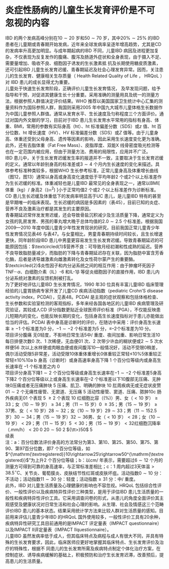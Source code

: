 # 炎症性肠病的儿童生长发育评价是不可 忽视的内容  
IBD 的两个发病高峰分别在$10\sim20$ 岁和$50\sim70$ 岁，其中$20\%\sim25\%$ 的IBD 患者在儿童期或青春期开始发病，近年来全球发病率呈逐年增高趋势，尤其是CD 的发病率升高更加明显。与成年期起病的IBD 不同，儿童IBD 病因及进程更加复杂，不仅表现为反复发作的腹痛、腹泻及肠道外症状和全身表现，由于摄入不足、需要量增加、吸收不良、细胞因子诱发的生长激素抵 抗及长期使用糖皮质激素，还可引起IBD 儿童生长发育迟缓、青春期延迟及社会心理发育异常。因而，关注患儿的生长发育、健康相关生存质量（ Health Related Quality of Life ， HRQoL ）对 IBD 患儿的成长显得尤为重要。  
儿童处于快速生长发育阶段，正确评价儿童生长发育情况， 及早发现问题，给予指导和干预，对促进其健康生长十分重要。采用准确的测量用具及统一的测量方法，根据参照人群值决定评价结果。WHO 推荐以美国国家卫生统计中心汇集的测量资料作为国际参照人群，我国则采用2005 年中国九大城市儿童体格生长数据作为中国儿童参照人群值。通常从发育水平、生长速度及匀称程度三个方面评价。通过对国内外文献的学习，目前对于IBD 患儿生长发育水平常用的指标有身高、体重、BMI，常用的参数有实际身高（ht）、ht 标准偏差分数（SDS）或$z$ 值、ht 百分位数、ht 增长速度（HV）、HV 标准偏差分数（SDS）或$Z$ 值等。由于儿童身高、体重还受到父母身高、遗传等因素的影响，因此采用生长速度变化更为准确。此外，还有去脂体重（Fat Free Mass）、皮脂厚度、双能X 线骨密度吸光检测等也在一定范围内被应用，但由于测量方法、费用的局限性，应用并不广泛。  
IBD 患儿中，关于生长发育迟缓发生率的报道并不一致，主要取决于生长发育迟缓的定义。通常以年龄别身高的标准差或$3\sim4$ 个月内生长速度的变化来描述。具体参考标准种类较多，根据WHO 生长参考标准，正常儿童身高及体重增长曲线（图12，图13）通常以身高或身高变化速度低于平均年龄2 个或2个以上标准差作为生长迟缓的标准。体重减轻也是儿童IBD 最常见的全身表现之一，通常以BMI[ 体重（kg）/ 身高2（$\left(\mathfrak{m}^{2}\right)\ ]$小于正常均值2 个或2 个以上标准差作为诊断标准。CD 患儿生长迟缓及体重低下的发病率明显高于UC 患儿，是儿童IBD 特有的甚至是早期唯一的临床表现。生长迟缓的病因是多因素的（表45），目前已知的炎症、营养不良及激素治疗都是其发生的主要原因。  
青春期延迟常伴发发育迟缓，还会导致骨盐沉积减少及生活质量下降，通常定义为女孩的乳房发育、男孩的睾丸增大晚于总体均值的$2.0\sim2.5$ 个标准差。根据我国2009—2010 年度中国儿童青少年性发育现状的研究，目前我国正常儿童青少年性发育情况见表46 与表47。与女童相比，男童青春期持续时间较长，且生长增速更快，同年龄阶段IBD 患儿中男童更容易发生生长发育迟缓。导致青春期延迟的可能原因包括：$\textcircled{1}$营养不良：可导致月经初潮和性成熟的延迟。营养不良导致脂肪量减少，而脂肪的下降与青春期延迟存在关联，因为脂肪中富含芳香化酶，后者是诱导雄激素向雌激素转化及女性荷尔蒙产生的重要酶。$\textcircled{2}$炎性因子和内分泌系统之间的相互作用：由于肿瘤坏死因子TNF-$\cdot\alpha$、白细胞介素（IL）-6 和IL-1β 等促炎细胞因子的直接作用，IBD 患儿内分泌系统对激素的反馈机制被打乱。  
为了更好地评估儿童IBD 生长发育情况，1990 年30 位具有丰富儿童IBD 临床管理经验的儿童胃肠病专家开发了儿童CD 疾病活动指数（pediatric Crohn’S disease activity index，PCDAI），见表48。PCDAI 是主观的症状观察和包括体格检查、生长参数和实验室检测的客观指标，多年来经各国各地区的儿童IBD 疾病管理及研究验证，其较成人CD 评分指数更贴近全球医师评价标准（PGA），不仅能反映患儿短期内的变化，也能反映长期的变化，包括身高生长速度指标对于患儿亦能做出恰当的评估。PCDAI 表中身高是诊断时的评价，在随访中采用：评价身高生长速率$\geqslant-1$ 个标准差为0 分，$-1\sim-2$ 个标准差为5 分，≤–2个标准差为10 分。  
项目评分腹痛 无0轻度，不影响日常生活5中/ 重度、夜间加重、影响日常生活10每日排便次数0 次、1 次稀便，无血便01 次、2 次带少许血的糊状便或$2\sim5$ 次水样便56 次以上水样便或肉眼血便或夜间腹泻10一般情况好，活动不受限0稍差，偶尔活动受限5非常差，活动受限10体重体重增长0体重较正常轻≤$10\%$5体重较正常轻≥$10\%$10a b 身高（诊断时）或身高速率身高下降 1  个百分位等级内或身高生长速率在 –1  个标准差之内 0  
项目评分身高下降$1\sim2$ 个百分位等级或身高生长速率在$-1\sim-2$ 个标准差5身高下降2 个百分位等级以上或身高生长速率在–2 个标准差以下10腹部无压痛、无肿块0压痛或者无压痛肿块 5 压痛、肌卫、明确的肿块 10 肛周疾病无或无症状皮赘0$1\sim2$  个无痛性瘘管、无窦道、无压痛 5 活动性瘘管、窦道、压痛、脓肿10c 肠外疾病无01  个表现 5 $\geqslant2$  个表现 10 红细胞比容（$(\%)$）男、女（$<10$ 岁）$\geqslant33$；女（$10\sim19$ 岁）$\geqslant34$；男（$11\sim15$ 岁）0 $\geqslant35$；男（$15\sim19$ 岁）$\geqslant37$男、女（$<10$ 岁）$28\sim32$；女（$10\sim19$ 岁）$29\sim33$；男（$11\sim15$2.5 岁）$30\sim34$；男（$15\sim19$ 岁）$32\sim36$男、女（$<10$ 岁）$<28$；女（$10\sim19$ 岁）$<29$；男（$11\sim15$ 岁）5 $<30$；男（$15\sim19$ 岁）$<32$红细胞沉降率（$\mathrm{.mm/h}$）$<20$ 0 $20\sim50$ 2 ${\tt>}50$ 5  
续表  
注：a：百分位数法评价身高的方法常分为第3、第10、第25、第50、第75、第90、第97百分位数，即7 个百分位等级，如$^{\mathrm{\textregistered}}10\rightarrow25\rightarrow50^{\mathrm{\textregistered}}$”为上升2 个百分位等级；b：以$\mathrm{cm}/$ 年表示，需要超过$6\sim12$ 个月的测量方可得到可靠的身高速率，与正常标准差相比；c：1 周内超过3天体温${>}38.5^{\circ}\mathrm{C}$、关节炎、葡萄膜炎、皮肤结节性红斑或皮肤坏疽。活动指数$0\sim10$ 分：不活动；活动指数$11\sim30$ 分：轻度；活动指数$\geqslant31$ 分：中/ 重度。  
此外，IBD 对儿童生活质量及心理健康的影响也不容忽视。HRQoL 包括综合性评价、一般性评价以及疾病特异性评价三种类型，是用于评估IBD 患儿生活质量的一般性和疾病特异性评价工具。它采用调查问卷的形式，从患儿的角度全面评价其主观感受及健康状况对日常生活和社会心理的影响。从生理、社会及情感这三个范畴评价IBD 患儿的基本状态。结果采用统计学方法来比较人群对生活质量的感知。目前用来评估儿童青少年IBD 的HRQoL 国外使用较多，一般性评价工具有20余种，疾病特异性研究工具目前通用的是IMPACT 评定量表（IMPACT questionnaire）以及IMPACT Ⅱ评定量表（IMPACT Ⅱquestionnaire）。  
儿童IBD 虽然发病率低于成人，但其临床特点及病程与成人有很大不同，并具有特殊的生长发育要求，因此，临床医师应更好地掌握其临床特点、生长发育评价及治疗的特殊性，根据不 同患儿的生长发育所需及疾病特点制定个体化治疗方案，在控制症状、诱导疾病缓解的基础上，积极预防和治疗生长发育迟滞，改善预后，提高患儿的生活质量。  
